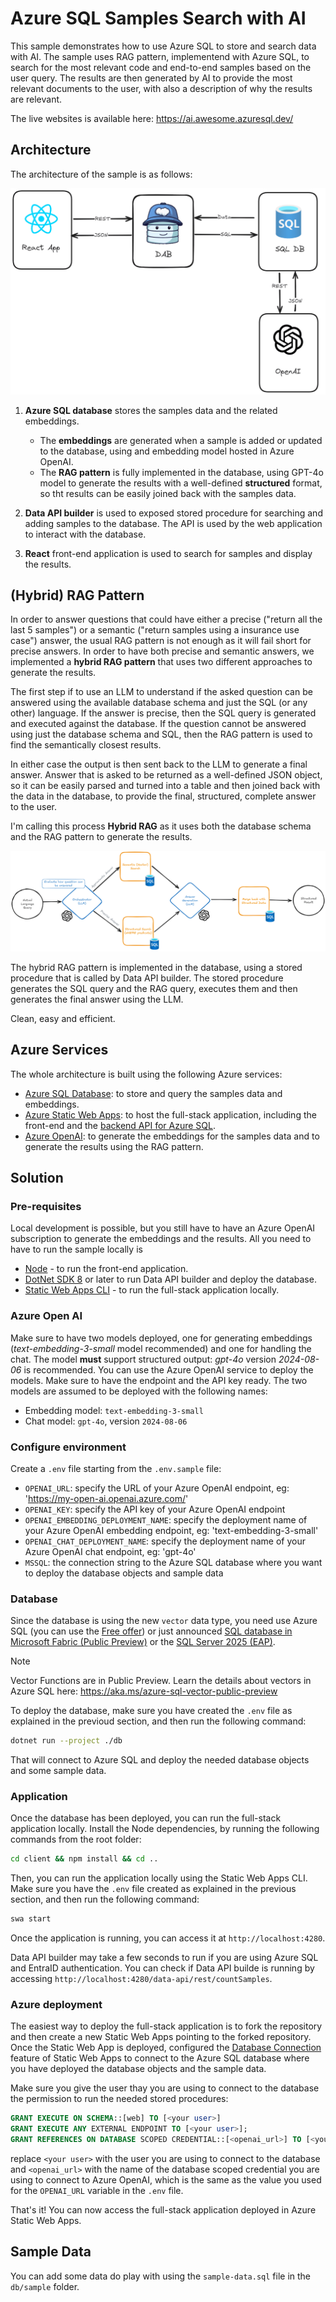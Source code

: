 # Azure SQL Samples Search with AI

This sample demonstrates how to use Azure SQL to store and search data with AI. The sample uses RAG pattern, implementend with Azure SQL, to search for the most relevant code and end-to-end samples based on the user query. The results are then generated by AI to provide the most relevant documents to the user, with also a description of why the results are relevant.

The live websites is available here: https://ai.awesome.azuresql.dev/

## Architecture

The architecture of the sample is as follows:

[![Architecture](./_assets/ai-samples-search-azure-sql.png)](./_assets_/ai-samples-search-azure-sql.png)

1. **Azure SQL database** stores the samples data and the related embeddings. 
    - The **embeddings** are generated when a sample is added or updated to the database, using and embedding model hosted in Azure OpenAI. 
    - The **RAG pattern** is fully implemented in the database, using GPT-4o model to generate the results with a well-defined **structured** format, so tht results can be easily joined back with the samples data.

2. **Data API builder** is used to exposed stored procedure for searching and adding samples to the database. The API is used by the web application to interact with the database.

3. **React** front-end application is used to search for samples and display the results. 

## (Hybrid) RAG Pattern

In order to answer questions that could have either a precise ("return all the last 5 samples") or a semantic ("return samples using a insurance use case") answer, the usual RAG pattern is not enough as it will fail short for precise answers. In order to have both precise and semantic answers, we implemented a **hybrid RAG pattern** that uses two different approaches to generate the results. 

The first step if to use an LLM to understand if the asked question can be answered using the available database schema and just the SQL (or any other) language. If the answer is precise, then the SQL query is generated and executed against the database. If the question cannot be answered using just the database schema and SQL, then the RAG pattern is used to find the semantically closest results. 

In either case the output is then sent back to the LLM to generate a final answer. Answer that is asked to be returned as a well-defined JSON object, so it can be easily parsed and turned into a table and then joined back with the data in the database, to provide the final, structured, complete answer to the user.

I'm calling this process **Hybrid RAG** as it uses both the database schema and the RAG pattern to generate the results.

[![Hybrid RAG](./_assets/hybrid-rag.png)](./_assets_/hybrid-rag.png)

The hybrid RAG pattern is implemented in the database, using a stored procedure that is called by Data API builder. The stored procedure generates the SQL query and the RAG query, executes them and then generates the final answer using the LLM.

Clean, easy and efficient.

## Azure Services

The whole architecture is built using the following Azure services:

- [Azure SQL Database](https://learn.microsoft.com/en-us/azure/azure-sql/database/sql-database-paas-overview?view=azuresql): to store and query the samples data and embeddings.
- [Azure Static Web Apps](https://learn.microsoft.com/en-us/azure/static-web-apps/overview): to host the full-stack application, including the front-end and the [backend API for Azure SQL](https://learn.microsoft.com/en-us/azure/static-web-apps/database-overview).
- [Azure OpenAI](https://learn.microsoft.com/azure/ai-services/openai/): to generate the embeddings for the samples data and to generate the results using the RAG pattern.

## Solution

### Pre-requisites

Local development is possible, but you still have to have an Azure OpenAI subscription to generate the embeddings and the results.
All you need to have to run the sample locally is 

- [Node](https://nodejs.org/en) - to run the front-end application.
- [DotNet SDK 8](https://dotnet.microsoft.com/en-us/download/dotnet/8.0) or later to run Data API builder and deploy the database.
- [Static Web Apps CLI](https://learn.microsoft.com/en-us/azure/static-web-apps/static-web-apps-cli-overview) - to run the full-stack application locally.

### Azure Open AI

Make sure to have two models deployed, one for generating embeddings (*text-embedding-3-small* model recommended) and one for handling the chat. The model **must** support structured output: *gpt-4o* version *2024-08-06* is recommended. You can use the Azure OpenAI service to deploy the models. Make sure to have the endpoint and the API key ready. The two models are assumed to be deployed with the following names:

- Embedding model: `text-embedding-3-small`
- Chat model: `gpt-4o`, version `2024-08-06`

### Configure environment 

Create a `.env` file starting from the `.env.sample` file:

- `OPENAI_URL`: specify the URL of your Azure OpenAI endpoint, eg: 'https://my-open-ai.openai.azure.com/'
- `OPENAI_KEY`: specify the API key of your Azure OpenAI endpoint
- `OPENAI_EMBEDDING_DEPLOYMENT_NAME`: specify the deployment name of your Azure OpenAI embedding endpoint, eg: 'text-embedding-3-small'
- `OPENAI_CHAT_DEPLOYMENT_NAME`: specify the deployment name of your Azure OpenAI chat endpoint, eg: 'gpt-4o'
- `MSSQL`: the connection string to the Azure SQL database where you want to deploy the database objects and sample data

### Database

Since the database is using the new `vector` data type, you need use Azure SQL (you can use the [Free offer](https://learn.microsoft.com/en-us/azure/azure-sql/database/free-offer?view=azuresql)) or just announced [SQL database in Microsoft Fabric (Public Preview)](https://aka.ms/announcingsqlfabric) or the [SQL Server 2025 (EAP)](https://aka.ms/sqleapsignup).

> [!NOTE]  
> Vector Functions are in Public Preview. Learn the details about vectors in Azure SQL here: https://aka.ms/azure-sql-vector-public-preview

To deploy the database, make sure you have created the `.env` file as explained in the previoud section, and then run the following command:

```bash 
dotnet run --project ./db
```

That will connect to Azure SQL and deploy the needed database objects and some sample data.

### Application

Once the database has been deployed, you can run the full-stack application locally. Install the Node dependencies, by running the following commands from the root folder:

```bash
cd client && npm install && cd ..
```

Then, you can run the application locally using the Static Web Apps CLI. Make sure you have the `.env` file created as explained in the previous section, and then run the following command:

```bash
swa start
```

Once the application is running, you can access it at `http://localhost:4280`.

Data API builder may take a few seconds to run if you are using Azure SQL and EntraID authentication. You can check if Data API builde is running by accessing `http://localhost:4280/data-api/rest/countSamples`.

### Azure deployment

The easiest way to deploy the full-stack application is to fork the repository and then create a new Static Web Apps pointing to the forked repository. Once the Static Web App is deployed, configured the [Database Connection](https://learn.microsoft.com/en-us/azure/static-web-apps/database-overview) feature of Static Web Apps to connect to the Azure SQL database where you have deployed the database objects and the sample data.

Make sure you give the user thay you are using to connect to the database the permission to run the needed stored procedures:

```sql
GRANT EXECUTE ON SCHEMA::[web] TO [<your user>]
GRANT EXECUTE ANY EXTERNAL ENDPOINT TO [<your user>];
GRANT REFERENCES ON DATABASE SCOPED CREDENTIAL::[<openai_url>] TO [<your user>];
```

replace `<your user>` with the user you are using to connect to the database and `<openai_url>` with the name of the database scoped credential you are using to connect to Azure OpenAI, which is the same as the value you used for the `OPENAI_URL` variable in the `.env` file.

That's it! You can now access the full-stack application deployed in Azure Static Web Apps.

## Sample Data

You can add some data do play with using the `sample-data.sql` file in the `db/sample` folder.